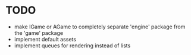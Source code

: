 # TODO

- make IGame or AGame to completely separate 'engine' package from the 'game' package
- implement default assets
- implement queues for rendering instead of lists
